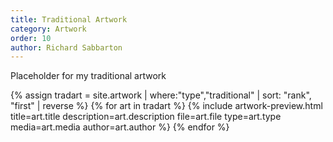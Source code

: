 ```yaml
---
title: Traditional Artwork
category: Artwork
order: 10
author: Richard Sabbarton
---
```


Placeholder for my traditional artwork

{% assign tradart = site.artwork | where:"type","traditional" | sort: "rank", "first" | reverse %}
{% for art in tradart %}
{% include artwork-preview.html title=art.title description=art.description file=art.file type=art.type media=art.media author=art.author %}
{% endfor %}
